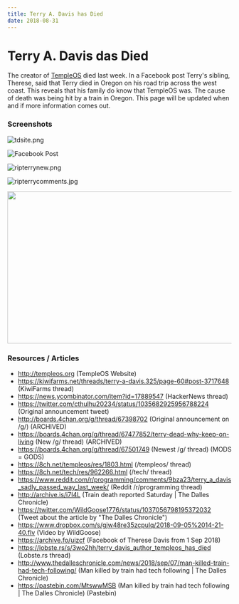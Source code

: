 ```yaml
---
title: Terry A. Davis has Died
date: 2018-08-31
---
```

<h1>Terry A. Davis das Died</h1>
<p>The creator of <a title="TempleOS Website" href="http://templeos.org" target="_blank" rel="noopener noreferrer" data-linktype="external"
data-val="http://templeos.org">TempleOS</a> died last week. In a Facebook post Terry's sibling, Therese, said that Terry died in Oregon on his road trip across the west
coast. This reveals that his family do know that TempleOS was. The cause of death was being hit by a train in Oregon. This page will be updated when and if more
information comes out. </p>
<h3>Screenshots</h3>
<p><img src="terry1.png" data-linktype="image" title="Terry's Site Announcing That Terry is Dead" data-val="94b23937d8c144e391b53e2ef3229584" data-scale="large" alt="tdsite.png" class="image-inline" /></p>
<p><img src="terry2.png" data-linktype="image" title="Facebook Post" data-val="32171b3f54034d4eb2217ba28e4cc6e7" data-scale="large" alt="Facebook Post" class="image-inline" /></p>
<p><img src="terry3.jpg" data-linktype="image" title="ripterrynew.png" data-val="a1a2e8cf6c4a449aba37a717587b8d84" data-scale="large" alt="ripterrynew.png" class="image-inline" /></p>
<p><img src="terry4.jpg" data-linktype="image" title="ripterrycomments.jpg" data-val="19e8a6794dc842de93babdb40773946a" data-scale="large" alt="ripterrycomments.jpg" class="image-inline" /></p>
<p><img src="terry5.jpg" width="767" height="342" /></p>
<h3>Resources / Articles</h3>
<ul>
<li><a href="http://templeos.org" data-linktype="external" data-val="http://templeos.org">http://templeos.org</a> (TempleOS Website)</li>
<li><a href="https://kiwifarms.net/threads/terry-a-davis.325/page-60#post-3717648" data-linktype="external" data-val="https://kiwifarms.net/threads/terry-a-davis.325/page-60#post-3717648">https://kiwifarms.net/threads/terry-a-davis.325/page-60#post-3717648</a> (KiwiFarms thread)</li>
<li><a href="https://news.ycombinator.com/item?id=17889547" data-linktype="external" data-val="https://news.ycombinator.com/item?id=17889547">https://news.ycombinator.com/item?id=17889547</a> (HackerNews thread)</li>
<li><a href="https://twitter.com/cthulhu20234/status/1035682925956788224" data-linktype="external" data-val="https://twitter.com/cthulhu20234/status/1035682925956788224">https://twitter.com/cthulhu20234/status/1035682925956788224</a> (Original announcement tweet)</li>
<li><a href="https://boards.4chan.org/g/thread/67398702" data-linktype="external" data-val="http://boards.4chan.org/g/thread/67398702">http://boards.4chan.org/g/thread/67398702</a> (Original announcement on /g/) (ARCHIVED)</li>
<li><a href="https://boards.4chan.org/g/thread/67477852/terry-dead-why-keep-on-living" data-linktype="external" data-val="https://boards.4chan.org/g/thread/67477852/terry-dead-why-keep-on-living">https://boards.4chan.org/g/thread/67477852/terry-dead-why-keep-on-living</a> (New /g/ thread) (ARCHIVED)</li>
<li><a href="https://boards.4chan.org/g/thread/67501749" data-linktype="external" data-val="https://boards.4chan.org/g/thread/67501749">https://boards.4chan.org/g/thread/67501749</a> (Newest /g/ thread) (MODS = GODS)</li>
<li><a href="https://8ch.net/templeos/res/1803.html" data-linktype="external" data-val="https://8ch.net/templeos/res/1803.html">https://8ch.net/templeos/res/1803.html</a> (/templeos/ thread)</li>
<li><a href="https://8ch.net/tech/res/962266.html" data-linktype="external" data-val="https://8ch.net/tech/res/962266.html">https://8ch.net/tech/res/962266.html</a> (/tech/ thread)</li>
<li><a href="https://www.reddit.com/r/programming/comments/9bza23/terry_a_davis_sadly_passed_way_last_week/" data-linktype="external" data-val="https://www.reddit.com/r/programming/comments/9bza23/terry_a_davis_sadly_passed_way_last_week/">https://www.reddit.com/r/programming/comments/9bza23/terry_a_davis_sadly_passed_way_last_week/</a> (Reddit /r/programming thread)</li>
<li><a href="https://archive.fo/i7I4L" data-linktype="external" data-val="http://archive.is/i7I4L">http://archive.is/i7I4L</a> (Train death reported Saturday | The Dalles Chronicle)</li>
<li><a href="https://twitter.com/WildGoose1776/status/1037056798195372032" data-linktype="external" data-val="https://twitter.com/WildGoose1776/status/1037056798195372032">https://twitter.com/WildGoose1776/status/1037056798195372032</a> (Tweet about the article by "The Dalles Chronicle")</li>
<li><a href="https://www.dropbox.com/s/gjw48re35zcpulq/2018-09-05%2014-21-40.flv" data-linktype="external" data-val="https://www.dropbox.com/s/gjw48re35zcpulq/2018-09-05%2014-21-40.flv">https://www.dropbox.com/s/gjw48re35zcpulq/2018-09-05%2014-21-40.flv</a> (Video by WildGoose)</li>
<li><a href="https://archive.fo/uizcf" data-linktype="external" data-val="https://archive.fo/uizcf">https://archive.fo/uizcf</a> (Facebook of Therese Davis from 1 Sep 2018)</li>
<li><a href="https://lobste.rs/s/3wo2hh/terry_davis_author_templeos_has_died" data-linktype="external" data-val="https://lobste.rs/s/3wo2hh/terry_davis_author_templeos_has_died">https://lobste.rs/s/3wo2hh/terry_davis_author_templeos_has_died</a> (Lobste.rs thread)</li>
<li><a href="http://www.thedalleschronicle.com/news/2018/sep/07/man-killed-train-had-tech-following/" data-linktype="external" data-val="http://www.thedalleschronicle.com/news/2018/sep/07/man-killed-train-had-tech-following/">http://www.thedalleschronicle.com/news/2018/sep/07/man-killed-train-had-tech-following/</a> (Man killed by train had tech following | The Dalles Chronicle)</li>
<li><a href="https://pastebin.com/MtswwMSB" data-linktype="external" data-val="https://pastebin.com/MtswwMSB">https://pastebin.com/MtswwMSB</a> (Man killed by train had tech following | The Dalles Chronicle) (Pastebin)</li>
</ul></div>
